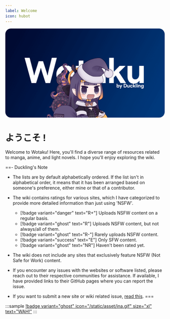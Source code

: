 ```yaml
---
label: Welcome
icon: hubot
---
```


![](/static/thumb/cover.png)

# ようこそ !

Welcome to Wotaku! Here, you'll find a diverse range of resources related to manga, anime, and light novels. I hope you'll enjoy exploring the wiki.


==- Duckling's Note
- The lists are by default alphabetically ordered. If the list isn't in alphabetical order, it means that it has been arranged based on someone's preference, either mine or that of a contributor.

- The wiki contains ratings for various sites, which I have categorized to provide more detailed information than just using 'NSFW'.
	- [!badge variant="danger" text="R+"] Uploads NSFW content on a regular basis.
	- [!badge variant="ghost" text="R"] Uploads NSFW content, but not always/all of them.
	- [!badge variant="ghost" text="R-"] Rarely uploads NSFW content.
	- [!badge variant="success" text="E"] Only SFW content.
	- [!badge variant="ghost" text="NR"] Haven't been rated yet.

- The wiki does not include any sites that exclusively feature NSFW (Not Safe for Work) content.

- If you encounter any issues with the websites or software listed, please reach out to their respective communities for assistance. If available, I have provided links to their GitHub pages where you can report the issue.

- If you want to submit a new site or wiki related issue, [read this](https://github.com/anotherduckling/Wotaku#-websites-i-wont-add).
===

<style>
    .sample {
        text-align: center;
        padding-top: 3px;
        margin-bottom: 10px;
    }
</style>

:::sample
[!badge variant="ghost" icon="/static/asset/ina.gif" size="xl" text="WAH!"](https://mangadex.org/user/e92678ff-3d20-452f-8548-aa74c178e492?tab=lists)
:::